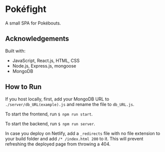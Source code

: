 # Pokéfight

A small SPA for Pokébouts.

## Acknowledgements

Built with:
* JavaScript, React.js, HTML, CSS
* Node.js, Express.js, mongoose
* MongoDB

## How to Run

If you host locally, first, add your MongoDB URL to `./server/db_URL(example).js` and rename the file to `db_URL.js`.

To start the frontend, run `$ npm run start`.

To start the backend, run `$ npm run server`.

In case you deploy on Netlify, add a `_redirects` file with no file extension to your build folder and add `/* /index.html 200` to it. This will prevent refreshing the deployed page from throwing a 404.